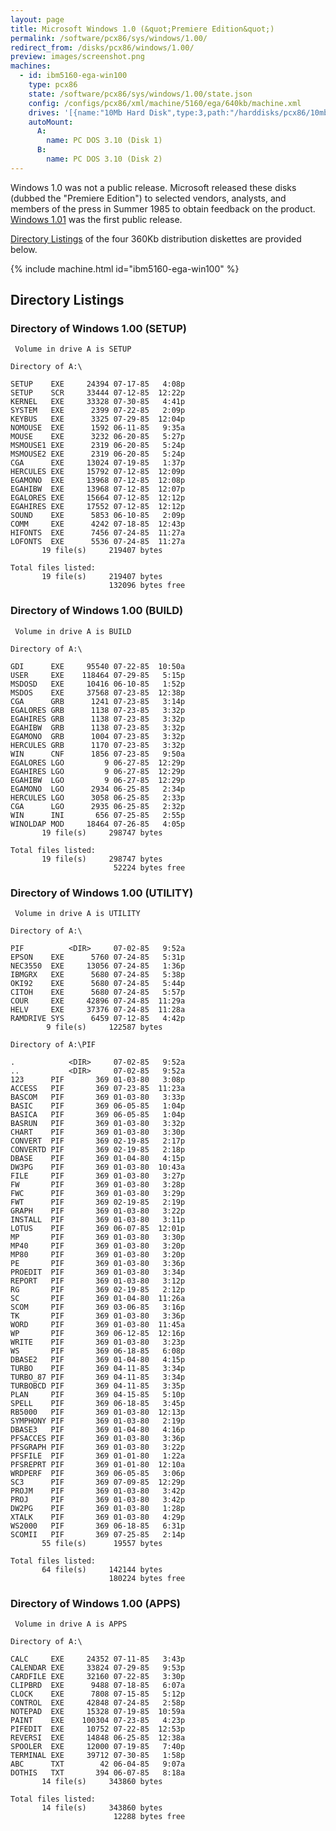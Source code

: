 ```yaml
---
layout: page
title: Microsoft Windows 1.0 (&quot;Premiere Edition&quot;)
permalink: /software/pcx86/sys/windows/1.00/
redirect_from: /disks/pcx86/windows/1.00/
preview: images/screenshot.png
machines:
  - id: ibm5160-ega-win100
    type: pcx86
    state: /software/pcx86/sys/windows/1.00/state.json
    config: /configs/pcx86/xml/machine/5160/ega/640kb/machine.xml
    drives: '[{name:"10Mb Hard Disk",type:3,path:"/harddisks/pcx86/10mb/PCDOS310-WIN100-EGA.json"}]'
    autoMount:
      A:
        name: PC DOS 3.10 (Disk 1)
      B:
        name: PC DOS 3.10 (Disk 2)
---
```


Windows 1.0 was not a public release.  Microsoft released these disks (dubbed the "Premiere Edition") to selected
vendors, analysts, and members of the press in Summer 1985 to obtain feedback on the product.  [Windows 1.01](../1.01/)
was the first public release.

[Directory Listings](#directory-listings) of the four 360Kb distribution diskettes are provided below.

{% include machine.html id="ibm5160-ega-win100" %}

Directory Listings
------------------

### Directory of Windows 1.00 (SETUP)

	 Volume in drive A is SETUP      
	
	Directory of A:\
	
	SETUP    EXE     24394 07-17-85   4:08p
	SETUP    SCR     33444 07-12-85  12:22p
	KERNEL   EXE     33328 07-30-85   4:41p
	SYSTEM   EXE      2399 07-22-85   2:09p
	KEYBUS   EXE      3325 07-29-85  12:04p
	NOMOUSE  EXE      1592 06-11-85   9:35a
	MOUSE    EXE      3232 06-20-85   5:27p
	MSMOUSE1 EXE      2319 06-20-85   5:24p
	MSMOUSE2 EXE      2319 06-20-85   5:24p
	CGA      EXE     13024 07-19-85   1:37p
	HERCULES EXE     15792 07-12-85  12:09p
	EGAMONO  EXE     13968 07-12-85  12:08p
	EGAHIBW  EXE     13968 07-12-85  12:07p
	EGALORES EXE     15664 07-12-85  12:12p
	EGAHIRES EXE     17552 07-12-85  12:12p
	SOUND    EXE      5853 06-10-85   2:09p
	COMM     EXE      4242 07-18-85  12:43p
	HIFONTS  EXE      7456 07-24-85  11:27a
	LOFONTS  EXE      5536 07-24-85  11:27a
	       19 file(s)     219407 bytes
	
	Total files listed:
	       19 file(s)     219407 bytes
	                      132096 bytes free

### Directory of Windows 1.00 (BUILD)

	 Volume in drive A is BUILD      
	
	Directory of A:\
	
	GDI      EXE     95540 07-22-85  10:50a
	USER     EXE    118464 07-29-85   5:15p
	MSDOSD   EXE     10416 06-10-85   1:52p
	MSDOS    EXE     37568 07-23-85  12:38p
	CGA      GRB      1241 07-23-85   3:14p
	EGALORES GRB      1138 07-23-85   3:32p
	EGAHIRES GRB      1138 07-23-85   3:32p
	EGAHIBW  GRB      1138 07-23-85   3:32p
	EGAMONO  GRB      1004 07-23-85   3:32p
	HERCULES GRB      1170 07-23-85   3:32p
	WIN      CNF      1856 07-23-85   9:50a
	EGALORES LGO         9 06-27-85  12:29p
	EGAHIRES LGO         9 06-27-85  12:29p
	EGAHIBW  LGO         9 06-27-85  12:29p
	EGAMONO  LGO      2934 06-25-85   2:34p
	HERCULES LGO      3058 06-25-85   2:33p
	CGA      LGO      2935 06-25-85   2:32p
	WIN      INI       656 07-25-85   2:55p
	WINOLDAP MOD     18464 07-26-85   4:05p
	       19 file(s)     298747 bytes
	
	Total files listed:
	       19 file(s)     298747 bytes
	                       52224 bytes free

### Directory of Windows 1.00 (UTILITY)

	 Volume in drive A is UTILITY    
	
	Directory of A:\
	
	PIF          <DIR>     07-02-85   9:52a
	EPSON    EXE      5760 07-24-85   5:31p
	NEC3550  EXE     13056 07-24-85   1:36p
	IBMGRX   EXE      5680 07-24-85   5:38p
	OKI92    EXE      5680 07-24-85   5:44p
	CITOH    EXE      5680 07-24-85   5:57p
	COUR     EXE     42896 07-24-85  11:29a
	HELV     EXE     37376 07-24-85  11:28a
	RAMDRIVE SYS      6459 07-12-85   4:42p
	        9 file(s)     122587 bytes
	
	Directory of A:\PIF
	
	.            <DIR>     07-02-85   9:52a
	..           <DIR>     07-02-85   9:52a
	123      PIF       369 01-03-80   3:08p
	ACCESS   PIF       369 07-23-85  11:23a
	BASCOM   PIF       369 01-03-80   3:33p
	BASIC    PIF       369 06-05-85   1:04p
	BASICA   PIF       369 06-05-85   1:04p
	BASRUN   PIF       369 01-03-80   3:32p
	CHART    PIF       369 01-03-80   3:30p
	CONVERT  PIF       369 02-19-85   2:17p
	CONVERTD PIF       369 02-19-85   2:18p
	DBASE    PIF       369 01-04-80   4:15p
	DW3PG    PIF       369 01-03-80  10:43a
	FILE     PIF       369 01-03-80   3:27p
	FW       PIF       369 01-03-80   3:28p
	FWC      PIF       369 01-03-80   3:29p
	FWT      PIF       369 02-19-85   2:19p
	GRAPH    PIF       369 01-03-80   3:22p
	INSTALL  PIF       369 01-03-80   3:11p
	LOTUS    PIF       369 06-07-85  12:01p
	MP       PIF       369 01-03-80   3:30p
	MP40     PIF       369 01-03-80   3:20p
	MP80     PIF       369 01-03-80   3:20p
	PE       PIF       369 01-03-80   3:36p
	PROEDIT  PIF       369 01-03-80   3:34p
	REPORT   PIF       369 01-03-80   3:12p
	RG       PIF       369 02-19-85   2:12p
	SC       PIF       369 01-04-80  11:26a
	SCOM     PIF       369 03-06-85   3:16p
	TK       PIF       369 01-03-80   3:36p
	WORD     PIF       369 01-03-80  11:45a
	WP       PIF       369 06-12-85  12:16p
	WRITE    PIF       369 01-03-80   3:23p
	WS       PIF       369 06-18-85   6:08p
	DBASE2   PIF       369 01-04-80   4:15p
	TURBO    PIF       369 04-11-85   3:34p
	TURBO_87 PIF       369 04-11-85   3:34p
	TURBOBCD PIF       369 04-11-85   3:35p
	PLAN     PIF       369 04-15-85   5:10p
	SPELL    PIF       369 06-18-85   3:45p
	RB5000   PIF       369 01-03-80  12:13p
	SYMPHONY PIF       369 01-03-80   2:19p
	DBASE3   PIF       369 01-04-80   4:16p
	PFSACCES PIF       369 01-03-80   3:36p
	PFSGRAPH PIF       369 01-03-80   3:22p
	PFSFILE  PIF       369 01-01-80   1:22a
	PFSREPRT PIF       369 01-01-80  12:10a
	WRDPERF  PIF       369 06-05-85   3:06p
	SC3      PIF       369 07-09-85  12:29p
	PROJM    PIF       369 01-03-80   3:42p
	PROJ     PIF       369 01-03-80   3:42p
	DW2PG    PIF       369 01-03-80   1:28p
	XTALK    PIF       369 01-03-80   4:29p
	WS2000   PIF       369 06-18-85   6:31p
	SCOMII   PIF       369 07-25-85   2:14p
	       55 file(s)      19557 bytes
	
	Total files listed:
	       64 file(s)     142144 bytes
	                      180224 bytes free

### Directory of Windows 1.00 (APPS)

	 Volume in drive A is APPS       
	
	Directory of A:\
	
	CALC     EXE     24352 07-11-85   3:43p
	CALENDAR EXE     33824 07-29-85   9:53p
	CARDFILE EXE     32160 07-22-85   3:30p
	CLIPBRD  EXE      9488 07-18-85   6:07a
	CLOCK    EXE      7808 07-15-85   5:12p
	CONTROL  EXE     42848 07-24-85   2:58p
	NOTEPAD  EXE     15328 07-19-85  10:59a
	PAINT    EXE    100304 07-23-85   4:23p
	PIFEDIT  EXE     10752 07-22-85  12:53p
	REVERSI  EXE     14848 06-25-85  12:38a
	SPOOLER  EXE     12000 07-19-85   7:40p
	TERMINAL EXE     39712 07-30-85   1:58p
	ABC      TXT        42 06-04-85   9:07a
	DOTHIS   TXT       394 06-07-85   8:18a
	       14 file(s)     343860 bytes
	
	Total files listed:
	       14 file(s)     343860 bytes
	                       12288 bytes free

